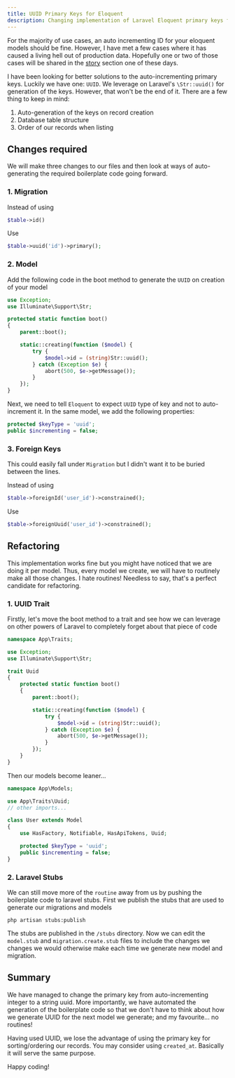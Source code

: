 ```yaml
---
title: UUID Primary Keys for Eloquent
description: Changing implementation of Laravel Eloquent primary keys from auto-incrementing integers to UUID string
---
```

For the majority of use cases, an auto incrementing ID for your eloquent models should be fine. 
However, I have met a few cases where it has caused a living hell out of production data. 
Hopefully one or two of those cases will be shared in the [story](/story) section one of these days.

I have been looking for better solutions to the auto-incrementing primary keys. Luckily we have one: `UUID`.
We leverage on Laravel's `\Str::uuid()` for generation of the keys. However, that won't be the end of it. There are a few thing to keep in mind:
1. Auto-generation of the keys on record creation 
2. Database table structure
3. Order of our records when listing

## Changes required
We will make three changes to our files and then look at ways of auto-generating the required boilerplate code going forward.
### 1. Migration
Instead of using 
```php
$table->id()
```
Use
```php
$table->uuid('id')->primary();
```

### 2. Model
Add the following code in the boot method to generate the `UUID` on creation of your model
```php
use Exception;
use Illuminate\Support\Str;

protected static function boot()
{
    parent::boot();

    static::creating(function ($model) {
        try {
            $model->id = (string)Str::uuid(); 
        } catch (Exception $e) {
            abort(500, $e->getMessage());
        }
    });
}
```

Next, we need to tell `Eloquent` to expect `UUID` type of key and not to auto-increment it. In the same model, we add the following properties:
```php
protected $keyType = 'uuid';
public $incrementing = false;
```

### 3. Foreign Keys
This could easily fall under `Migration` but I didn't want it to be buried between the lines.

Instead of using
```php
$table->foreignId('user_id')->constrained();
```
Use 
```php
$table->foreignUuid('user_id')->constrained();
```
## Refactoring 
This implementation works fine but you might have noticed that we are doing it per model. Thus, every model we create, we will have to routinely make all those changes. I hate routines! Needless to say, that's a perfect candidate for refactoring.

### 1. UUID Trait
Firstly, let's move the boot method to a trait and see how we can leverage on other powers of Laravel to completely forget about that piece of code

```php
namespace App\Traits;

use Exception;
use Illuminate\Support\Str;

trait Uuid
{
    protected static function boot()
    {
        parent::boot();

        static::creating(function ($model) {
            try {
                $model->id = (string)Str::uuid(); 
            } catch (Exception $e) {
                abort(500, $e->getMessage());
            }
        });
    }
}
```

Then our models become leaner...
```php
namespace App\Models;

use App\Traits\Uuid;
// other imports...

class User extends Model
{
    use HasFactory, Notifiable, HasApiTokens, Uuid;

    protected $keyType = 'uuid';
    public $incrementing = false;
}
```
### 2. Laravel Stubs
We can still move more of the `routine` away from us by pushing the boilerplate code to laravel stubs. First we publish the stubs that are used to generate our migrations and models
```terminal
php artisan stubs:publish
```
The stubs are published in the `/stubs` directory. Now we can edit the `model.stub` and `migration.create.stub` files to include the changes we changes we would otherwise make each time we generate new model and migration.

## Summary
We have managed to change the primary key from auto-incrementing integer to a string uuid. More importantly, we have automated the generation of the boilerplate code so that we don't have to think about how we generate UUID for the next model we generate; and my favourite... no routines!

Having used UUID, we lose the advantage of using the primary key for sorting/ordering our records. You may consider using `created_at`. Basically it will serve the same purpose.

Happy coding!

